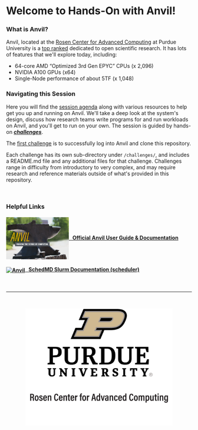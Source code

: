 # Welcome to Hands-On with Anvil!


### What is Anvil?
Anvil, located at the [Rosen Center for Advanced Computing](https://rcac.purdue.edu/) at Purdue University is a [top ranked](https://top500.org/system/180085/) dedicated to open scientific research. It has lots of features that we'll explore today, including:

- 64-core AMD “Optimized 3rd Gen EPYC” CPUs (x 2,096)
- NVIDIA A100 GPUs (x64)
- Single-Node performance of about 5TF (x 1,048)

### Navigating this Session
Here you will find the [session agenda](agenda.md) along with various resources
to help get you up and running on Anvil. We'll take a deep look at the
system's design, discuss how research teams write programs for and run
workloads on Anvil, and you'll get to run on your own. The session is guided by
hands-on [***challenges***](challenges). 

The [first challenge](./challenges/Access_Anvil_and_Clone_Repo) is to
successfully log into Anvil and clone this repository.

Each challenge has its own sub-directory under `/challenges/`, and includes a
README.md file and any additional files for that challenge. Challenges range in
difficulty from introductory to very complex, and may require research and
reference materials outside of what's provided in this repository.

&nbsp;


### Helpful Links

#### [<img src="./images/anvil_logo_2023.png" width="170" valign="middle" alt="Anvil"/>   Official Anvil User Guide & Documentation](https://docs.rcac.purdue.edu/systems/summit_user_guide.html)

#### [<img src="./images/SchedMD_Logo_2023.png" width="170" valign="middle" alt="Anvil"/>   SchedMD Slurm Documentation (scheduler)](https://slurm.schedmd.com/documentation.html)

<br>
<hr>
<br>
<p align="center">
  <a href="https://www.rcac.purdue.edu/"><img src="./images/rcac_logo.png" width="400" alt="Rosen Center for Advanced Computing"></a>
</p>
